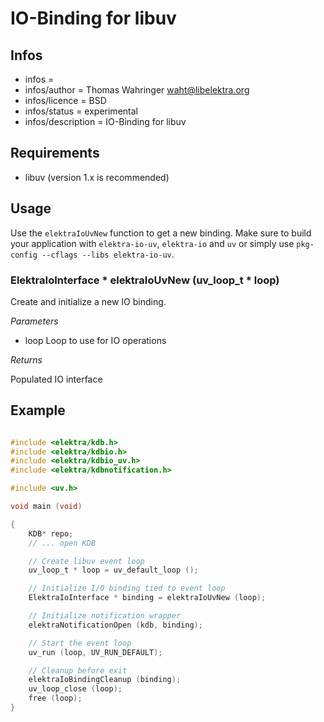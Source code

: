 # IO-Binding for libuv

## Infos
- infos =
- infos/author = Thomas Wahringer <waht@libelektra.org>
- infos/licence = BSD
- infos/status = experimental
- infos/description = IO-Binding for libuv

## Requirements

- libuv (version 1.x is recommended)

## Usage

Use the `elektraIoUvNew` function to get a new binding.
Make sure to build your application with `elektra-io-uv`, `elektra-io` and `uv` or
simply use `pkg-config --cflags --libs elektra-io-uv`.

### ElektraIoInterface * elektraIoUvNew (uv_loop_t * loop)

Create and initialize a new IO binding.

*Parameters*

- loop Loop to use for IO operations

*Returns*

Populated IO interface

## Example

```C

#include <elektra/kdb.h>
#include <elektra/kdbio.h>
#include <elektra/kdbio_uv.h>
#include <elektra/kdbnotification.h>

#include <uv.h>

void main (void)

{
	KDB* repo;
	// ... open KDB

	// Create libuv event loop
	uv_loop_t * loop = uv_default_loop ();

	// Initialize I/O binding tied to event loop
	ElektraIoInterface * binding = elektraIoUvNew (loop);

	// Initialize notification wrapper
	elektraNotificationOpen (kdb, binding);

	// Start the event loop
	uv_run (loop, UV_RUN_DEFAULT);

	// Cleanup before exit
	elektraIoBindingCleanup (binding);
	uv_loop_close (loop);
	free (loop);
}

```
